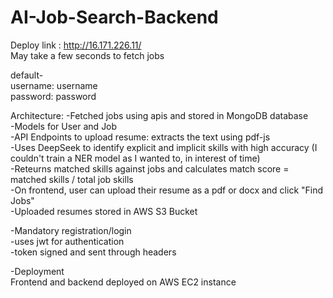# AI-Job-Search-Backend

Deploy link : http://16.171.226.11/<br>
May take a few seconds to fetch jobs<br>

default-<br>
username: username<br>
password: password

Architecture:
-Fetched jobs using apis and stored in MongoDB database<br>
-Models for User and Job<br>
-API Endpoints to upload resume: extracts the text using pdf-js<br>
-Uses DeepSeek to identify explicit and implicit skills with high accuracy (I couldn't train a NER model as I wanted to, in interest of time)<br>
-Reteurns matched skills against jobs and calculates match score = matched skills / total job skills<br>
-On frontend, user can upload their resume as a pdf or docx and click "Find Jobs"<br>
-Uploaded resumes stored in AWS S3 Bucket<br>

-Mandatory registration/login <br>
-uses jwt for authentication <br>
-token signed and sent through headers<br>

-Deployment<br>
Frontend and backend deployed on AWS EC2 instance<br>
